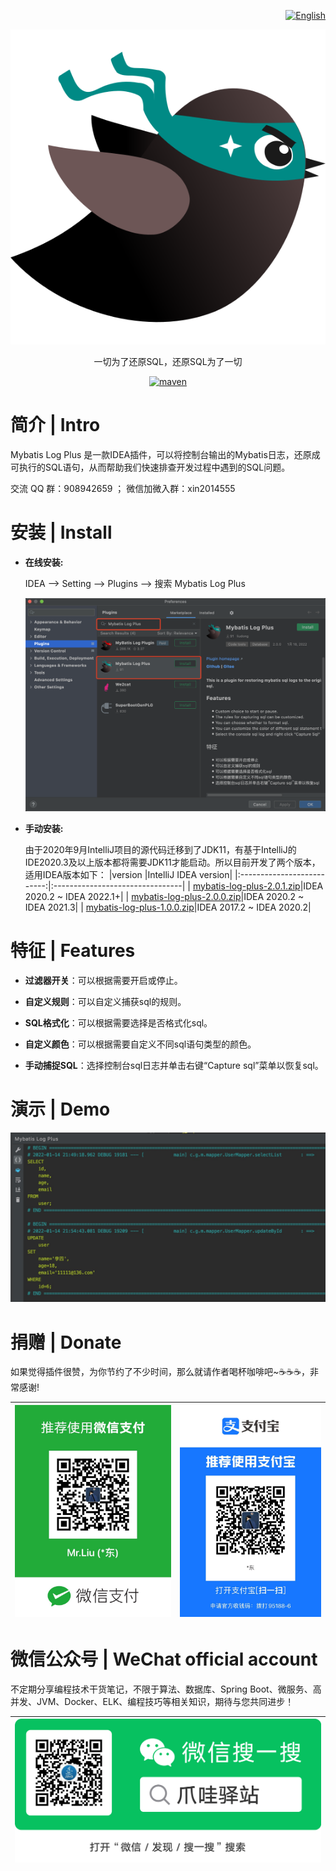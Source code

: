 <p align="right">
  <a href="https://github.com/pg-liudong/mybatis-log-plus-usage/blob/main/README.md">
   <img alt="English" src="https://img.shields.io/badge/-English-blue">
  </a>
</p>

<p align="center">
  <a href="https://github.com/pg-liudong/mybatis-log-plus-usage">
   <img alt="Mybatis-Plus-Logo" src="https://raw.githubusercontent.com/pg-liudong/pic-bed/main/bird-280.svg">
  </a>
</p>

<p align="center">
  一切为了还原SQL，还原SQL为了一切
</p>

<p align="center">
  <a href="https://github.com/pg-liudong/mybatis-log-plus-usage">
    <img alt="maven" src="https://img.shields.io/badge/version-2.0.1-0A7DBA">
  </a>
</p>

# 简介 | Intro


Mybatis Log Plus 是一款IDEA插件，可以将控制台输出的Mybatis日志，还原成可执行的SQL语句，从而帮助我们快速排查开发过程中遇到的SQL问题。

交流 QQ  群：908942659 ； 微信加微入群：xin2014555

# 安装 | Install

- **在线安装:**

    IDEA --> Setting --> Plugins --> 搜索 Mybatis Log Plus

    <a href="https://github.com/pg-liudong/mybatis-log-plus-usage">
       <img alt="Mybatis-Log-Plus-Logo" src="https://raw.githubusercontent.com/pg-liudong/pic-bed/main/202201212305520.png">
    </a>

- **手动安装:**

    由于2020年9月IntelliJ项目的源代码迁移到了JDK11，有基于IntelliJ的IDE2020.3及以上版本都将需要JDK11才能启动。所以目前开发了两个版本，适用IDEA版本如下：
    |version              |IntelliJ IDEA version|
    |:--------------------------:|:--------------------------------|
    | [mybatis-log-plus-2.0.1.zip](https://github.com/pg-liudong/mybatis-log-plus-usage/raw/main/mybatis-log-plus-2.0.1.zip)|IDEA 2020.2 ~ IDEA 2022.1+|
    | [mybatis-log-plus-2.0.0.zip](https://github.com/pg-liudong/mybatis-log-plus-usage/raw/main/mybatis-log-plus-2.0.0.zip)|IDEA 2020.2 ~ IDEA 2021.3|
    | [mybatis-log-plus-1.0.0.zip](https://github.com/pg-liudong/mybatis-log-plus-usage/raw/main/mybatis-log-plus-1.0.0.zip)|IDEA 2017.2 ~ IDEA 2020.2|


# 特征 | Features


- **过滤器开关**：可以根据需要开启或停止。

- **自定义规则**：可以自定义捕获sql的规则。

- **SQL格式化**：可以根据需要选择是否格式化sql。

- **自定义颜色**：可以根据需要自定义不同sql语句类型的颜色。

- **手动捕捉SQL**：选择控制台sql日志并单击右键“Capture sql”菜单以恢复sql。

# 演示 | Demo

<a href="https://github.com/pg-liudong/mybatis-log-plus-usage">
   <img alt="Mybatis-Log-Plus-Logo" src="https://raw.githubusercontent.com/pg-liudong/pic-bed/main/202201142233788.jpg">
</a>

# 捐赠 | Donate

如果觉得插件很赞，为你节约了不少时间，那么就请作者喝杯咖啡吧~☕☕☕，非常感谢!

| ![微信](https://raw.githubusercontent.com/pg-liudong/pic-bed/main/wechat.jpg) | ![支付宝](https://raw.githubusercontent.com/pg-liudong/pic-bed/main/AliPay.jpg) |
| --- | --- |

# 微信公众号 | WeChat official account

不定期分享编程技术干货笔记，不限于算法、数据库、Spring Boot、微服务、高并发、JVM、Docker、ELK、编程技巧等相关知识，期待与您共同进步！

| ![微信公众号](https://raw.githubusercontent.com/pg-liudong/pic-bed/main/微信公众号.png) |
| --- |

